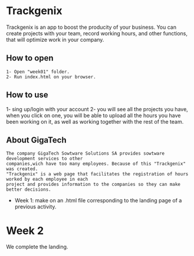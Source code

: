 # Trackgenix

Trackgenix is an app to boost the producity of your business. You can create projects with your team, record working hours, and other functions, that will optimize work in your company.

## How to open

```
1- Open "week01" folder.
2- Run index.html on your browser.
```

## How to use
1- sing up/login with your account
2- you will see all the projects you have, when you click on one, you will be able to upload all the hours you have been working on it, as well as working together with the rest of the team.

## About GigaTech

```
The company GigaTech Sowtware Solutions SA provides sowtware development services to other
companies,wich have too many employees. Because of this "Trackgenix" was created.
"Trackgenix" is a web page that facilitates the registration of hours worked by each employee in each
project and provides information to the companies so they can make better decisions.

```

- Week 1: make on an .html file corresponding to the landing page of a previous activity.

# Week 2
We complete the landing.